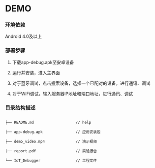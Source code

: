 DEMO
===========================

### 环境依赖

Android 4.0及以上

### 部署步骤

1. 下载app-debug.apk至安卓设备

2. 运行并安装，进入主界面
   
3. 对于蓝牙调试，点击搜索设备，选择一个已配对的设备，进行通讯、调试

4. 对于WiFi调试，输入服务器IP地址和端口地址，进行通讯、调试





### 目录结构描述

```

├── README.md                   // help

├── app-debug.apk               // 应用安装包

├── demo_video.mp4              // 演示视频

├── report.pdf                  // 实验报告

└── IoT_Debugger                // 工程文件

```

